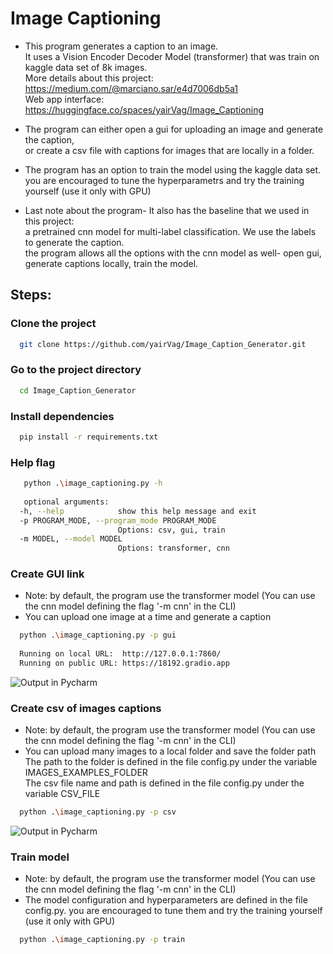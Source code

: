# Image Captioning

- This program generates a caption to an image.  
It uses a Vision Encoder Decoder Model (transformer)
that was train on kaggle data set of 8k images.  
More details about this project: https://medium.com/@marciano.sar/e4d7006db5a1  
Web app interface: https://huggingface.co/spaces/yairVag/Image_Captioning

- The program can either open a gui for uploading an image and generate the caption,  
or create a csv file with captions for images that are locally in a folder.


- The program has an option to train the model using the kaggle data set.   
you are encouraged to tune the hyperparametrs and try the training yourself (use it only with GPU)


- Last note about the program- It also has the baseline that we used in this project:  
 a pretrained cnn model for multi-label classification. We use the labels to generate the caption.   
the program allows all the options with the cnn model as well- open gui, generate captions locally, train the model.
 


## Steps: 

### Clone the project

```bash
  git clone https://github.com/yairVag/Image_Caption_Generator.git
```

### Go to the project directory

```bash
  cd Image_Caption_Generator
```

### Install dependencies

```bash
  pip install -r requirements.txt
```

### Help flag

```bash
   python .\image_captioning.py -h
   
   optional arguments:
  -h, --help            show this help message and exit
  -p PROGRAM_MODE, --program_mode PROGRAM_MODE
                        Options: csv, gui, train
  -m MODEL, --model MODEL
                        Options: transformer, cnn
```

### Create GUI link
* Note: by default, the program use the transformer model (You can use the cnn model defining the flag '-m cnn' in the CLI)
* You can upload one image at a time and generate a caption
```bash
  python .\image_captioning.py -p gui
  
  Running on local URL:  http://127.0.0.1:7860/
  Running on public URL: https://18192.gradio.app
```
  ![Output in Pycharm](https://user-images.githubusercontent.com/100131903/177012162-bac9cd0e-88cb-429f-bb3b-735a64ee193d.png)


### Create csv of images captions
* Note: by default, the program use the transformer model (You can use the cnn model defining the flag '-m cnn' in the CLI)
* You can upload many images to a local folder and save the folder path  
The path to the folder is defined in the file config.py under the variable IMAGES_EXAMPLES_FOLDER  
The csv file name and path is defined in the file config.py under the variable CSV_FILE
```bash
  python .\image_captioning.py -p csv
```
  ![Output in Pycharm](https://user-images.githubusercontent.com/100131903/177012497-3dde4aa3-d4a7-42fa-aedf-845fd939168d.png)


### Train model
* Note: by default, the program use the transformer model (You can use the cnn model defining the flag '-m cnn' in the CLI)
* The model configuration and hyperparameters are defined in the file config.py. you are encouraged to tune them and try the training yourself (use it only with GPU)
```bash
  python .\image_captioning.py -p train
```
